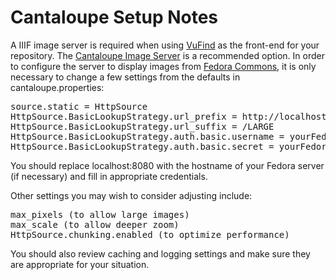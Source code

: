 # Cantaloupe Setup Notes

A IIIF image server is required when using [VuFind](https://vufind.org) as the front-end for your repository. The [Cantaloupe Image Server](https://cantaloupe-project.github.io/) is a recommended option. In order to configure the server to display images from [Fedora Commons](https://duraspace.org/fedora/), it is only necessary to change a few settings from the defaults in cantaloupe.properties:

<pre>
source.static = HttpSource
HttpSource.BasicLookupStrategy.url_prefix = http://localhost:8080/rest/
HttpSource.BasicLookupStrategy.url_suffix = /LARGE
HttpSource.BasicLookupStrategy.auth.basic.username = yourFedoraUsername
HttpSource.BasicLookupStrategy.auth.basic.secret = yourFedoraPassword
</pre>

You should replace localhost:8080 with the hostname of your Fedora server (if necessary) and fill in appropriate credentials.

Other settings you may wish to consider adjusting include:

<pre>
max_pixels (to allow large images)
max_scale (to allow deeper zoom)
HttpSource.chunking.enabled (to optimize performance)
</pre>

You should also review caching and logging settings and make sure they are appropriate for your situation.